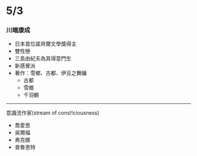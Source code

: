 # 5/3

### 川端康成

* 日本首位諾貝爾文學獎得主
* 雙性戀
* 三島由紀夫為其得意門生
* 新感覺派
* 著作：雪鄉、古都、伊豆之舞孃
  * 古都
  * 雪鄉
  * 千羽鶴

---

意識流作家\(stream of cons!!ciousness\)

* 喬愛思
* 吳爾福
* 弗克娜
* 普魯思特


